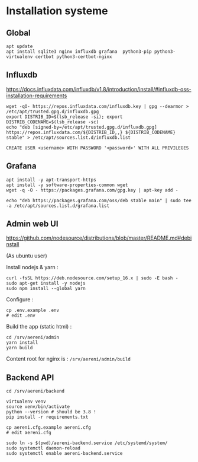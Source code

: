 # Installation systeme

## Global

```
apt update
apt install sqlite3 nginx influxdb grafana  python3-pip python3-virtualenv certbot python3-certbot-nginx
```

## Influxdb
https://docs.influxdata.com/influxdb/v1.8/introduction/install/#influxdb-oss-installation-requirements

```
wget -qO- https://repos.influxdata.com/influxdb.key | gpg --dearmor > /etc/apt/trusted.gpg.d/influxdb.gpg
export DISTRIB_ID=$(lsb_release -si); export DISTRIB_CODENAME=$(lsb_release -sc)
echo "deb [signed-by=/etc/apt/trusted.gpg.d/influxdb.gpg] https://repos.influxdata.com/${DISTRIB_ID,,} ${DISTRIB_CODENAME} stable" > /etc/apt/sources.list.d/influxdb.list
```

```
CREATE USER <username> WITH PASSWORD '<password>' WITH ALL PRIVILEGES
```

## Grafana

```
apt install -y apt-transport-https
apt install -y software-properties-common wget
wget -q -O - https://packages.grafana.com/gpg.key | apt-key add -

echo "deb https://packages.grafana.com/oss/deb stable main" | sudo tee -a /etc/apt/sources.list.d/grafana.list

```

## Admin web UI

https://github.com/nodesource/distributions/blob/master/README.md#debinstall

(As ubuntu user)

Install nodejs & yarn :
```
curl -fsSL https://deb.nodesource.com/setup_16.x | sudo -E bash -
sudo apt-get install -y nodejs
sudo npm install --global yarn
```

Configure :
```
cp .env.example .env
# edit .env
```

Build the app (static html) :
```
cd /srv/aereni/admin
yarn install
yarn build
```

Content root for nginx is : `/srv/aereni/admin/build`


## Backend API

```
cd /srv/aereni/backend

virtualenv venv
source venv/bin/activate
python --version # should be 3.8 !
pip install -r requirements.txt

cp aereni.cfg.example aereni.cfg
# edit aereni.cfg

sudo ln -s $(pwd)/aereni-backend.service /etc/systemd/system/
sudo systemctl daemon-reload
sudo systemctl enable aereni-backend.service 
```
